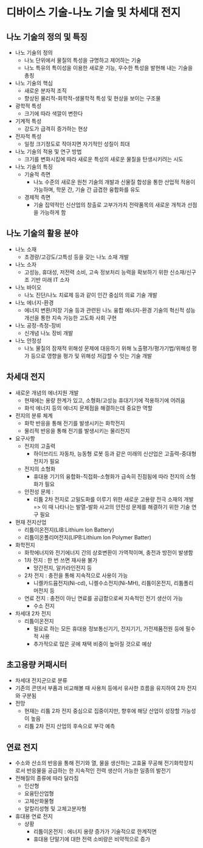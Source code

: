 # 디바이스 기술-나노 기술 및 차세대 전지

## 나노 기술의 정의 및 특징
- 나노 기술의 정의
    - 나노 단위에서 물질의 특성을 규명하고 제어하는 기술
    - 나노 특유의 특이성을 이용한 새로운 기능, 우수한 특성을 발현해 내는 기술을 총칭
- 나노 기술의 핵심
    - 새로운 분자적 조직
    - 향상된 물리적-화학적-생물학적 특성 및 현상을 보이는 구조물
- 광학적 특성
    - 크기에 따라 색깔이 변한다
- 기계적 특성
    - 강도가 급격히 증가하는 현상
- 전자적 특성
    - 일정 크기정도로 작아지면 자기적인 성질이 최대
- 나노 기술의 적용 및 연구 방법
    - 크기를 변화시킴에 따라 새로운 특성의 새로운 물질을 탄생시키려는 시도
- 나노 기술의 특징
    - 기술적 측면
        - 나노 수준의 새로운 원천 기술의 개발과 신물질 합성을 통한 산업적 적용이 가능하며, 학문 간, 기술 간 급겹한 융합화를 유도
    - 경제적 측면
        - 기술 집약적인 신산업의 창출로 고부가가치 전략품목의 새로운 개척과 선점을 가능하게 함

## 나노 기술의 활용 분야
- 나노 소재
    - 초경량/고강도/고특성 등을 갖는 나노 소재 개발
- 나노 소자
    - 고성능, 휴대성, 저전력 소비, 고속 정보처리 능력을 확보하기 위한 신소재/신구조 기반 미래 IT 소자
- 나노 바이오
    - 나노 진단/나노 치료제 등과 같이 인간 중심의 의료 기술 개발
- 나노 에너지-환경
    - 에너지 변환/저장 기술 등과 관련된 나노 융합 에너지-환경 기술의 혁신적 성능 개선을 통한 지속 가능한 고도화 사회 구현
- 나노 공정-측정-장비
    - 신개념 나노 장비 개발
- 나노 안정성
    - 나노 물질의 잠재적 위해성 문제에 대응하기 위해 노출평가/평가기법/위해성 평가 등으로 영향을 평가 및 위해성 저감할 수 잇는 기술 개발

## 차세대 전지
- 새로운 개념의 에너지원 개발
    - 현재에는 용량 한계가 있고, 소형화/고성능 휴대기기에 적용하기에 어려움
    - 화석 에너지 등의 에너지 문제점을 해결하는데 중요한 역할
- 전지의 분류 체계
    - 화학 반응을 통해 전기를 발생시키는 화학전지
    - 물리적 반응을 통해 전기를 발생시키는 물리전지
- 요구사항
    - 전지의 고출력 
        - 하이브리드 자동차, 능동형 로봇 등과 같은 미래의 신산업은 고출력-중대형 전지가 필요
    - 전지의 소형화
        - 휴대용 기기의 융합화-직접화-소형화가 급속히 진점됨에 따라 전지의 소형화가 필요
    - 안전성 문제 :
        - 리튬 2차 전지로 고밀도화를 이루기 위한 새로운 고용량 전극 소재의 개발 => 이 때 나타나는 발열-발화 사고의 안전성 문제를 해결하기 위한 기술 연구 필요
- 현재 전지산업
    - 리튬이온전지(LIB:Lithium lon Battery)
    - 리튬이온폴리머전지(LIPB:Lithium lon Polymer Batter)
- 화학전지
    - 화학에너지와 전기에너지 간의 상호변환이 가역적이며, 충전과 방전이 발생함
    - 1차 전지 : 한 번 쓰면 재사용 불가
        - 망간전지, 알카라인전지 등
    - 2차 전지 : 충전을 통해 지속적으로 사용이 가능
        - 니켈카드뮴전지(Ni-cd), 니켈수소전지(Ni-MH), 리튬이온전지, 리튬폴리머전지 등
    - 연료 전지 : 충전이 아닌 연료를 공급함으로써 지속적인 전기 생산이 가능
        - 수소 전지
- 차세대 2차 전지
    - 리튬이온전지
        - 필요로 하는 모든 휴대용 정보통신기기, 전지기기, 가전제품전원 등에 필수적 사용
        - 추가적으로 많은 곳에 채택 비중이 높아질 것으로 예상

## 초고용량 커패시터
- 차세대 전지군으로 분류
- 기존의 콘덴서 부품과 비교해볼 때 사용처 등에서 유사한 흐름을 유지하여 2차 전지와 구분됨
- 전망
    - 현재는 리튬 2차 전지 중심으로 집중이지만, 향후에 해당 산업이 성장할 가능성이 높음
    - 리튬 2차 전지 산업의 후속으로 부각 예측

## 연료 전지
- 수소와 산소의 반응을 통해 전기와 열, 물을 생산하는 고효율 무공해 전기화학장치로서 반응물을 공급하는 한 지속적인 전력 생산이 가능한 일종의 발전기
- 전해질의 종류에 따라 달라짐
    - 인산형
    - 요융탄산업형
    - 고체산화물형
    - 알칼리성형 및 고체고분자형
- 휴대용 연료 전지
    - 상황
        - 리튬이온전지 : 에너지 용량 증가가 기술적으로 한계직면
        - 휴대용 단말기에 대한 전력 소비량은 비약적으로 증가